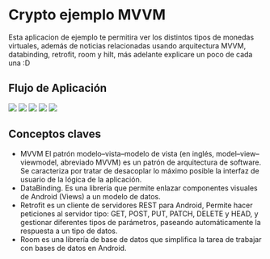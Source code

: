 
Crypto ejemplo MVVM
=======================

Esta aplicacion de ejemplo te permitira ver los distintos tipos de monedas virtuales, además de noticias relacionadas
usando arquitectura MVVM, databinding, retrofit, room y hilt, más adelante explicare un poco de cada una :D 

Flujo de Aplicación
-----------------------

![](https://github.com/fredpdeveloper/crypto_currencies_android/blob/master/image/1.png)
![](https://github.com/fredpdeveloper/crypto_currencies_android/blob/master/image/2.png)
![](https://github.com/fredpdeveloper/crypto_currencies_android/blob/master/image/3.png)
![](https://github.com/fredpdeveloper/crypto_currencies_android/blob/master/image/4.png)
![](https://github.com/fredpdeveloper/crypto_currencies_android/blob/master/image/5.png)

Conceptos claves
-----------------------
- MVVM El patrón modelo–vista–modelo de vista (en inglés, model–view–viewmodel, abreviado MVVM) es un patrón de arquitectura de software. Se caracteriza por tratar de desacoplar lo máximo posible la interfaz de usuario de la lógica de la aplicación.
- DataBinding. Es una librería que permite enlazar componentes visuales de Android (Views) a un modelo de datos.
- Retrofit es un cliente de servidores REST para Android, Permite hacer peticiones al servidor tipo: GET, POST, PUT, PATCH, DELETE y HEAD, y gestionar diferentes tipos de parámetros, paseando automáticamente la respuesta a un tipo de datos.
- Room es una librería de base de datos que simplifica la tarea de trabajar con bases de datos en Android.
